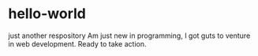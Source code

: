 # hello-world
just another respository
Am just new in programming, I got guts to venture in web development.
Ready to take action.
